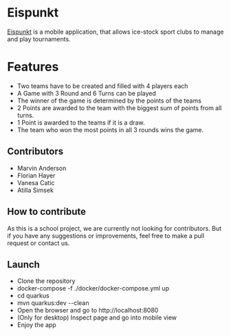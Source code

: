 # Eispunkt

[Eispunkt](https://github.com/2425-4bhitm-itp/eispunkt)
is a mobile application, that allows ice-stock sport clubs to manage and play tournaments.

# Features
- Two teams have to be created and filled with 4 players each
- A Game with 3 Round and 6 Turns can be played
- The winner of the game is determined by the points of the teams
- 2 Points are awarded to the team with the biggest sum of points from all turns.
- 1 Point is awarded to the teams if it is a draw.
- The team who won the most points in all 3 rounds wins the game.

## Contributors
- Marvin Anderson
- Florian Hayer
- Vanesa Catic
- Atilla Simsek

## How to contribute
As this is a school project, we are currently not looking for contributors. 
But if you have any suggestions or improvements, feel free to make a pull request or contact us.

## Launch

- Clone the repository
- docker-compose -f ./docker/docker-compose.yml up
- cd quarkus
- mvn quarkus:dev --clean
- Open the browser and go to http://localhost:8080
- (Only for desktop) Inspect page and go into mobile view
- Enjoy the app
